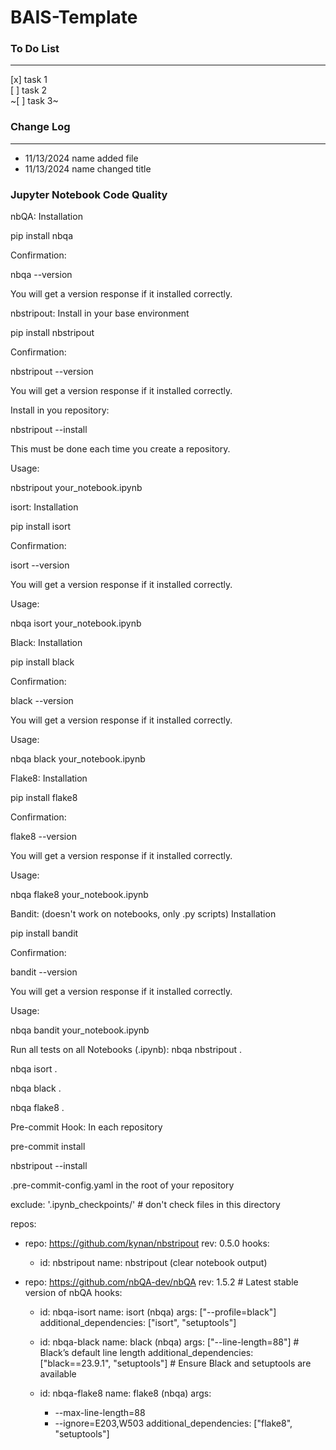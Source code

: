 # BAIS-Template

### To Do List

---

[x] task 1  
[ ] task 2  
~[ ] task 3~

### Change Log

---

- 11/13/2024 name added file
- 11/13/2024 name changed title

### Jupyter Notebook Code Quality

nbQA:
Installation

pip install nbqa

Confirmation:

nbqa --version

You will get a version response if it installed correctly.

nbstripout:
Install in your base environment

pip install nbstripout

Confirmation:

nbstripout --version

You will get a version response if it installed correctly.

Install in you repository:

nbstripout --install

This must be done each time you create a repository.

Usage:

nbstripout your_notebook.ipynb

isort:
Installation

pip install isort

Confirmation:

isort --version

You will get a version response if it installed correctly.

Usage:

nbqa isort your_notebook.ipynb

Black:
Installation

pip install black

Confirmation:

black --version

You will get a version response if it installed correctly.

Usage:

nbqa black your_notebook.ipynb

Flake8:
Installation

pip install flake8

Confirmation:

flake8 --version

You will get a version response if it installed correctly.

Usage:

nbqa flake8 your_notebook.ipynb

Bandit: (doesn't work on notebooks, only .py scripts)
Installation

pip install bandit

Confirmation:

bandit --version

You will get a version response if it installed correctly.

Usage:

nbqa bandit your_notebook.ipynb

Run all tests on all Notebooks (.ipynb):
nbqa nbstripout .

nbqa isort .

nbqa black .

nbqa flake8 .

Pre-commit Hook:
In each repository

pre-commit install

nbstripout --install

.pre-commit-config.yaml in the root of your repository

exclude: '\.ipynb_checkpoints/' # don't check files in this directory

repos:

- repo: https://github.com/kynan/nbstripout
  rev: 0.5.0
  hooks:

  - id: nbstripout
    name: nbstripout (clear notebook output)

- repo: https://github.com/nbQA-dev/nbQA
  rev: 1.5.2 # Latest stable version of nbQA
  hooks:

  - id: nbqa-isort
    name: isort (nbqa)
    args: ["--profile=black"]
    additional_dependencies: ["isort", "setuptools"]

  - id: nbqa-black
    name: black (nbqa)
    args: ["--line-length=88"] # Black’s default line length
    additional_dependencies: ["black==23.9.1", "setuptools"] # Ensure Black and setuptools are available

  - id: nbqa-flake8
    name: flake8 (nbqa)
    args:
    - --max-line-length=88
    - --ignore=E203,W503
      additional_dependencies: ["flake8", "setuptools"]
